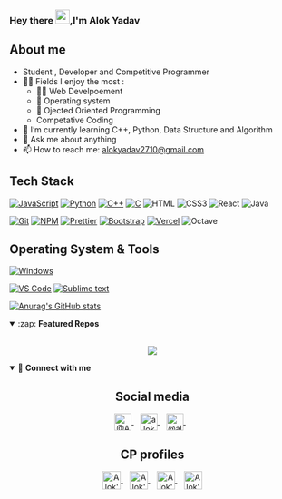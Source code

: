 ### Hey there <img src="https://media.giphy.com/media/hvRJCLFzcasrR4ia7z/giphy.gif" width="25px">,I'm Alok Yadav

<!-- Banner goes here -->

## About me

- Student , Developer and Competitive Programmer
- 🤹🏽 Fields I enjoy the most :
  - 👨‍💻 Web Develpoement
  - 🐧 Operating system
  - 🐧 Ojected Oriented Programming 
  - Competative Coding
- 🌱 I’m currently learning C++, Python, Data Structure and Algorithm
- 💬 Ask me about anything
- 📫 How to reach me: <alokyadav2710@gmail.com>

## Tech Stack

[![JavaScript](https://img.shields.io/badge/-JavaScript-%23F7DF1C?style=flat-square&logo=javascript&logoColor=000000&labelColor=%23F7DF1C&color=%23FFCE5A)](https://www.javascript.com/)
[![Python](https://img.shields.io/badge/-Python-3776AB?style=flat-square&logo=python&logoColor=ffffff)](https://www.python.org/)
[![C++](https://img.shields.io/badge/-C++-db7092?style=flat-square&logo=python&logoColor=ffffff)](https://gcc.gnu.org/)
[![C](https://img.shields.io/badge/C%20-%2300599C.svg?&style=flat-square&logo=c&logoColor=white)](https://gcc.gnu.org/)
![HTML](https://img.shields.io/badge/-HTML5-E34F26?style=flat-square&logo=html5&logoColor=white)
![CSS3](https://img.shields.io/badge/CSS3%20-%231572B6.svg?&style=flat-square&logo=css3&logoColor=white)
![React](https://img.shields.io/badge/REACT%20-%231572B6.svg?&style=flat-square&logo=react&logoColor=white)
![Java](https://img.shields.io/badge/JAVA%20-%231572B6.svg?&style=flat-square&logo=java&logoColor=white)

[![Git](https://img.shields.io/badge/-Git-%23F05032?style=flat-square&logo=git&logoColor=%23ffffff)](https://git-scm.com/)
[![NPM](https://img.shields.io/badge/-NPM-CB3837?style=flat-square&logo=npm&logoColor=white)](https://www.npmjs.com/)
[![Prettier](https://img.shields.io/badge/-Prettier-F7B93E?style=flat-square&logo=prettier&logoColor=white)](https://prettier.io/)
[![Bootstrap](https://img.shields.io/badge/Bootstrap%20-%23563D7C.svg?&style=flat-square&logo=bootstrap&logoColor=white)](https://getbootstrap.com/)
[![Vercel](https://img.shields.io/badge/Vercel%20-%23000000.svg?&style=flat-square&logo=vercel&logoColor=white)](https://vercel.com/)
![Octave](https://img.shields.io/badge/OCTAVE-FFA500?&style=flat-square&logo=octave&logoColor=white)

## Operating System & Tools

[![Windows](https://img.shields.io/badge/Windows10-2004-292e33?style=flat-square&logo=windows&logoColor=ffffff)](https://www.microsoft.com/en-in/windows)

[![VS Code](https://img.shields.io/badge/IDE-VSCode-%23007ACC?style=flat-square&logo=Visual-studio-code)](https://code.visualstudio.com/)
[![Sublime text](https://img.shields.io/badge/Sublime%20Text-808080?style=flat-square&logo=sublimetext)](https://www.sublimetext.com/)

[![Anurag's GitHub stats](https://github-readme-stats.vercel.app/api?username=alok2710)](https://github.com/anuraghazra/github-readme-stats)

<details open>
  <summary>:zap: <b>Featured Repos</b></summary>
  <br>
  <p align = "center"> 
    <a href = "https://github.com/alok2710/test_python"><img align="center"  src="https://github-readme-stats.vercel.app/api?username=alok2710" /></a>
  </p>
</details>

<details open>
<summary>🤝 <b>Connect with me</b></summary>

<h2 align = "center">Social media</h2>

<p align = "center">
<a href="https://twitter.com/ALOKYAD80839592">
  <img align="center" alt="@ALOKYAD80839592" width="30px" src="https://raw.githubusercontent.com/hussainweb/hussainweb/main/icons/twitter.png" />
</a>&nbsp;&nbsp;
  <a href="https://www.linkedin.com/in/alok2710/">
  <img align="center" alt="alok2710" width="30px" src="https://raw.githubusercontent.com/hussainweb/hussainweb/main/icons/linkedin.png" />
</a>&nbsp;&nbsp;
  <a href="https://www.instagram.com/alok_a.y/">
  <img align="center" alt="@alok_a.y" width="30px" src="https://raw.githubusercontent.com/hussainweb/hussainweb/main/icons/instagram.png" />
</a>&nbsp;&nbsp;
  
</p>

<h2 align = "center"> CP profiles </h2>

<p align = "center">

<a href="https://auth.geeksforgeeks.org/user/alokyadav0912/profile" title='geeksforgeeks'>
    <img align="center" alt="Alok's geeksforgeeks" width="32px" src="https://cdn.jsdelivr.net/npm/simple-icons@3.2.0/icons/geeksforgeeks.svg" />
</a>&nbsp;&nbsp;
<a href="https://www.codechef.com/users/alok2710" title='Codechef'>
    <img align="center" alt="Alok's Codechef" width="32px" src="https://cdn.jsdelivr.net/npm/simple-icons@v3/icons/codechef.svg" />
</a>&nbsp;&nbsp;
<a href="https://codeforces.com/profile/alok2710" title='Codeforces'>
    <img align="center" alt="Alok's Codeforces" width="32px" src="https://cdn.jsdelivr.net/npm/simple-icons@v3/icons/codeforces.svg" />
</a>&nbsp;&nbsp;
<a href="https://leetcode.com/alok2710/" title='LeetCode'>
    <img align="center" alt="Alok's LeetCode" width="32px" src="https://cdn.jsdelivr.net/npm/simple-icons@v3/icons/leetcode.svg" />
</a>

</p>

</details>
